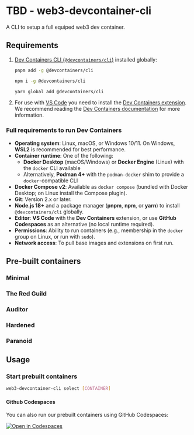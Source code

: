 # TBD - web3-devcontainer-cli

 A CLI to setup a full equiped web3 dev container. 

## Requirements

1. [Dev Containers CLI (`@devcontainers/cli`)](https://github.com/devcontainers/cli/) installed globally:

    ```bash
    pnpm add -g @devcontainers/cli
    ```

    ```bash
    npm i -g @devcontainers/cli
    ```

    ```bash
    yarn global add @devcontainers/cli
    ```

2. For use with [VS Code](https://code.visualstudio.com/) you need to install the [Dev Containers extension](https://marketplace.visualstudio.com/items?itemName=ms-vscode-remote.remote-containers). We recommend reading the [Dev Containers documentation](https://code.visualstudio.com/docs/devcontainers/containers) for more information.

### Full requirements to run Dev Containers

- **Operating system**: Linux, macOS, or Windows 10/11. On Windows, **WSL2** is recommended for best performance.
- **Container runtime**: One of the following:
  - **Docker Desktop** (macOS/Windows) or **Docker Engine** (Linux) with the `docker` CLI available
  - Alternatively, **Podman 4+** with the `podman-docker` shim to provide a `docker`-compatible CLI
- **Docker Compose v2**: Available as `docker compose` (bundled with Docker Desktop; on Linux install the Compose plugin).
- **Git**: Version 2.x or later.
- **Node.js 18+** and a package manager (**pnpm**, **npm**, or **yarn**) to install `@devcontainers/cli` globally.
- **Editor**: **VS Code** with the **Dev Containers** extension, or use **GitHub Codespaces** as an alternative (no local runtime required).
- **Permissions**: Ability to run containers (e.g., membership in the `docker` group on Linux, or run with `sudo`).
- **Network access**: To pull base images and extensions on first run.


## Pre-built containers

### Minimal

### The Red Guild

### Auditor

### Hardened

### Paranoid

## Usage

### Start prebuilt containers

```bash
web3-devcontainer-cli select [CONTAINER]
```

#### Github Codespaces

You can also run our prebuilt containers using GitHub Codespaces: 

[![Open in Codespaces](https://github.com/codespaces/badge.svg)](https://github.com/codespaces/new?hide_repo_select=true&ref=main&template_repository=theredguild/web3-devcontainer-cli)